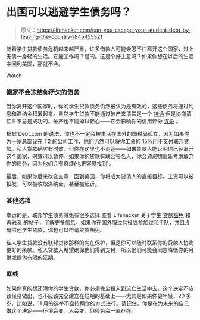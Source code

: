 # 出国可以逃避学生债务吗？

> 原文：<https://lifehacker.com/can-you-escape-your-student-debt-by-leaving-the-country-1845455321>

随着学生贷款债务危机越来越严重，许多借款人可能会忍不住离开这个国家，过上无债一身轻的生活。它能工作吗？是的。这是个好主意吗？如果你想在以后的生活中回到美国，那就不会。

Watch

### **搬家不会冻结你所欠的债务**

当你离开这个国家时，你的学生贷款债务仍然被认为是有效的，这些债务将通过利息和滞纳金积累起来。虽然学生贷款不能通过破产来清偿是一个 [神话](https://www.npr.org/2020/01/22/797330613/myth-busted-turns-out-bankruptcy-can-wipe-out-student-loan-debt-after-all) 但是协商清偿并不总是成功的。破产也不能掉以轻心——它会影响你的信用评分 [谋杀](https://twocents.lifehacker.com/what-really-happens-when-you-file-for-bankruptcy-1781919974) 。

根据 Debt.com 的说法，你也不一定会被生活在国外的国税局孤立，因为如果你为一家总部设在 T2 的公司工作，他们仍然可以将你工资的 15%用于支付联邦贷款。私人贷款确实有时效，但你在这里也不走运——如果贷款人能证明你已经离开这个国家，时效可以暂停。如果你的贷款有联合签名人，你会*真的*想重新考虑放弃你的债务，因为他们会有麻烦(也更容易找到)。 

最后，如果你后来改变主意，回到美国，你将成为讨债人的直接目标。工资可以被扣发，可以被收取滞纳金，甚至被起诉。

### **其他选项**

幸运的是，联邦学生债务减免有很多选择:查看 Lifehacker 关于学生 [贷款豁免](https://twocents.lifehacker.com/all-the-ways-you-can-get-your-student-loans-forgiven-1832647791) 和 [再融资](https://twocents.lifehacker.com/what-to-know-about-consolidating-and-refinancing-your-s-1825210047) 的帖子，了解更多信息。如果你在国外服过兵役或参加过和平队，并且没有偿还学生贷款，你也可以申请贷款豁免。

私人学生贷款没有联邦贷款那样的内在保护，但是你可以随时联系你的贷款人协商更好的条款。私人贷款人希望确保他们得到支付，所以他们可能会同意降低你的月供或提供有限的延期。

### **底线**

如果你真的想还清你的学生贷款，你必须完全投入到流亡生活中去。这个决定不应该轻易做出，也不应该完全建立在短期的基础上——尤其是如果你更年轻，20 多岁，比如说，11 月的选举不会按照你的方式进行。请记住，你是在为未来的自己做这个决定——环境会变，人会变，但债务会一直存在。